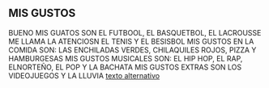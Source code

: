 ## MIS GUSTOS

BUENO MIS GUATOS SON EL FUTBOOL, EL BASQUETBOL, EL LACROUSSE ME LLAMA LA ATENCIOSN EL TENIS Y EL BESISBOL
MIS GUSTOS EN LA COMIDA SON: LAS ENCHILADAS VERDES, CHILAQUILES ROJOS, PIZZA Y HAMBURGESAS
MIS GUSTOS MUSICALES SON: EL HIP HOP, EL RAP, ELNORTEÑO, EL POP Y LA BACHATA 
MIS GUSTOS EXTRAS SON LOS VIDEOJUEGOS Y LA LLUVIA
[texto alternativo](https://etacanada.com.mx/wp-content/uploads/2020/02/jugador-lacrosse-830x553.jpg)
